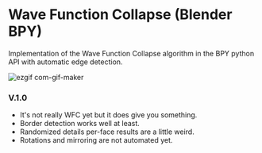 # Wave Function Collapse (Blender BPY)
Implementation of the Wave Function Collapse algorithm in the BPY python API with automatic edge detection.

![ezgif com-gif-maker](https://user-images.githubusercontent.com/92323990/173237919-67791428-4b5c-4da8-9e69-aaa68621709a.gif)

### V.1.0
- It's not really WFC yet but it does give you something.
- Border detection works well at least.
- Randomized details per-face results are a little weird.
- Rotations and mirroring are not automated yet.
